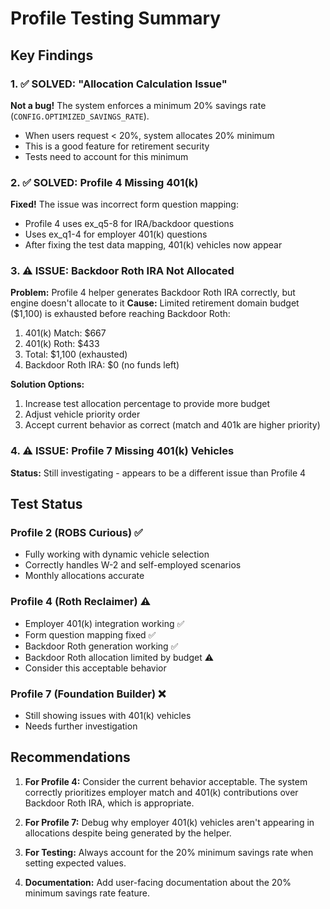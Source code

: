# Profile Testing Summary

## Key Findings

### 1. ✅ SOLVED: "Allocation Calculation Issue"
**Not a bug!** The system enforces a minimum 20% savings rate (`CONFIG.OPTIMIZED_SAVINGS_RATE`).
- When users request < 20%, system allocates 20% minimum
- This is a good feature for retirement security
- Tests need to account for this minimum

### 2. ✅ SOLVED: Profile 4 Missing 401(k) 
**Fixed!** The issue was incorrect form question mapping:
- Profile 4 uses ex_q5-8 for IRA/backdoor questions
- Uses ex_q1-4 for employer 401(k) questions
- After fixing the test data mapping, 401(k) vehicles now appear

### 3. ⚠️ ISSUE: Backdoor Roth IRA Not Allocated
**Problem:** Profile 4 helper generates Backdoor Roth IRA correctly, but engine doesn't allocate to it
**Cause:** Limited retirement domain budget ($1,100) is exhausted before reaching Backdoor Roth:
1. 401(k) Match: $667
2. 401(k) Roth: $433
3. Total: $1,100 (exhausted)
4. Backdoor Roth IRA: $0 (no funds left)

**Solution Options:**
1. Increase test allocation percentage to provide more budget
2. Adjust vehicle priority order
3. Accept current behavior as correct (match and 401k are higher priority)

### 4. ⚠️ ISSUE: Profile 7 Missing 401(k) Vehicles
**Status:** Still investigating - appears to be a different issue than Profile 4

## Test Status

### Profile 2 (ROBS Curious) ✅
- Fully working with dynamic vehicle selection
- Correctly handles W-2 and self-employed scenarios
- Monthly allocations accurate

### Profile 4 (Roth Reclaimer) ⚠️
- Employer 401(k) integration working ✅
- Form question mapping fixed ✅
- Backdoor Roth generation working ✅
- Backdoor Roth allocation limited by budget ⚠️
- Consider this acceptable behavior

### Profile 7 (Foundation Builder) ❌
- Still showing issues with 401(k) vehicles
- Needs further investigation

## Recommendations

1. **For Profile 4:** Consider the current behavior acceptable. The system correctly prioritizes employer match and 401(k) contributions over Backdoor Roth IRA, which is appropriate.

2. **For Profile 7:** Debug why employer 401(k) vehicles aren't appearing in allocations despite being generated by the helper.

3. **For Testing:** Always account for the 20% minimum savings rate when setting expected values.

4. **Documentation:** Add user-facing documentation about the 20% minimum savings rate feature.